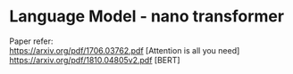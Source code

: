 # Language Model - nano transformer


Paper refer:<br>
    https://arxiv.org/pdf/1706.03762.pdf [Attention is all you need]<br>
    https://arxiv.org/pdf/1810.04805v2.pdf [BERT]
             
